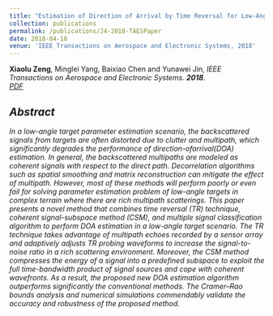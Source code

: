 ```yaml
---
title: "Estimation of Direction of Arrival by Time Reversal for Low-Angle Targets"
collection: publications
permalink: /publications/J4-2018-TAESPaper
date: 2018-04-18
venue: 'IEEE Transactions on Aerospace and Electronic Systems, 2018'
---
```

<b>Xiaolu Zeng</b>, Minglei Yang, Baixiao Chen and Yunawei Jin, <i>IEEE Transactions on Aerospace and Electronic Systems<i>.  <b>2018</b>. <br>
[PDF](http://Xiaolu1263.github.io/files/TAES.pdf)

## Abstract <br>
In a low-angle target parameter estimation scenario, the backscattered signals from targets are often distorted due to clutter and multipath, which significantly degrades the performance of direction-ofarrival(DOA) estimation. In general, the backscattered multipaths are modeled as coherent signals with respect to the direct path. Decorrelation
algorithms such as spatial smoothing and matrix reconstruction can mitigate the effect of multipath. However, most of these methods will perform poorly or even fail for solving parameter estimation problem of low-angle targets in complex terrain where there are rich multipath scatterings. This paper presents a novel method that combines time reversal (TR) technique, coherent signal-subspace method (CSM), and multiple signal classification algorithm to perform DOA estimation in a low-angle target scenario. The TR technique takes advantage of multipath echoes recorded by a sensor array and adaptively adjusts TR probing waveforms to increase the signal-to-noise ratio in a rich scattering environment. Moreover, the CSM method compresses the energy of a signal into a predefined subspace to exploit the full time-bandwidth product of signal sources and cope with coherent wavefronts. As a result, the proposed new DOA estimation algorithm outperforms significantly the conventional methods. The Cramer–Rao bounds analysis and numerical simulations commendably validate the accuracy and robustness of the proposed method.
